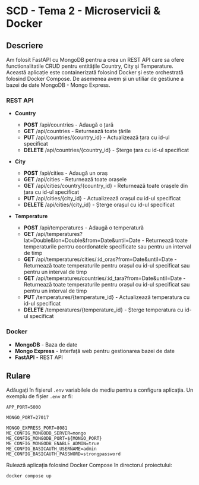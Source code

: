 # SCD - Tema 2 - Microservicii & Docker

## Descriere

Am folosit FastAPI cu MongoDB pentru a crea un REST API care sa ofere functionalitatile CRUD pentru entitățile Country, City și Temperature. 
Această aplicație este containerizată folosind Docker și este orchestrată folosind Docker Compose.
De asemenea avem și un utiliar de gestiune a bazei de date MongoDB - Mongo Express.

### REST API

- **Country**
  - **POST** /api/countries - Adaugă o țară
  - **GET** /api/countries - Returnează toate țările
  - **PUT** /api/countries/{country_id} - Actualizează țara cu id-ul specificat
  - **DELETE** /api/countries/{country_id} - Șterge țara cu id-ul specificat
  
- **City**
  - **POST** /api/cities - Adaugă un oraș
  - **GET** /api/cities - Returnează toate orașele
  - **GET** /api/cities/country/{country_id} - Returnează toate orașele din țara cu id-ul specificat
  - **PUT** /api/cities/{city_id} - Actualizează orașul cu id-ul specificat
  - **DELETE** /api/cities/{city_id} - Șterge orașul cu id-ul specificat

- **Temperature**
  - **POST** /api/temperatures - Adaugă o temperatură
  - **GET** /api/temperatures?lat=Double&lon=Double&from=Date&until=Date - Returnează toate temperaturile pentru coordonatele specificate sau pentru un interval de timp
  - **GET** /api/temperatures/cities/:id_oras?from=Date&until=Date - Returnează toate temperaturile pentru orașul cu id-ul specificat sau pentru un interval de timp
  - **GET** /api/temperatures/countries/:id_tara?from=Date&until=Date - Returnează toate temperaturile pentru orașul cu id-ul specificat sau pentru un interval de timp
  - **PUT** /temperatures/{temperature_id} - Actualizează temperatura cu id-ul specificat
  - **DELETE** /temperatures/{temperature_id} - Șterge temperatura cu id-ul specificat

### Docker

- **MongoDB** - Baza de date
- **Mongo Express** - Interfață web pentru gestionarea bazei de date
- **FastAPI** - REST API

## Rulare

Adăugați în fișierul `.env` variabilele de mediu pentru a configura aplicația.
Un exemplu de fișier `.env` ar fi:

```
APP_PORT=5000

MONGO_PORT=27017

MONGO_EXPRESS_PORT=8081
ME_CONFIG_MONGODB_SERVER=mongo
ME_CONFIG_MONGODB_PORT=${MONGO_PORT}
ME_CONFIG_MONGODB_ENABLE_ADMIN=true
ME_CONFIG_BASICAUTH_USERNAME=admin
ME_CONFIG_BASICAUTH_PASSWORD=strongpassword
```

Rulează aplicația folosind Docker Compose în directorul proiectului:

```
docker compose up
```
